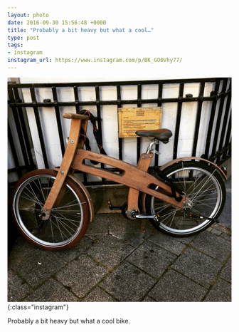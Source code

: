 ```yaml
---
layout: photo
date: 2016-09-30 15:56:48 +0000
title: "Probably a bit heavy but what a cool…"
type: post
tags:
- instagram
instagram_url: https://www.instagram.com/p/BK_GO0Vhy77/
---
```


![Instagram - BK_GO0Vhy77](/img/BK_GO0Vhy77.jpg){:class="instagram"}

Probably a bit heavy but what a cool bike.
